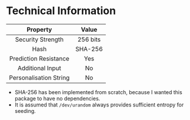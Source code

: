 # Technical Information
| Property               | Value    |
| :--------------------: | :------: |
| Security Strength      | 256 bits |
| Hash                   | SHA-256  |
| Prediction Resistance  | Yes      |
| Additional Input       | No       |
| Personalisation String | No       |

* SHA-256 has been implemented from scratch, because I wanted this package to have no dependencies.
* It is assumed that `/dev/urandom` always provides sufficient entropy for seeding.
